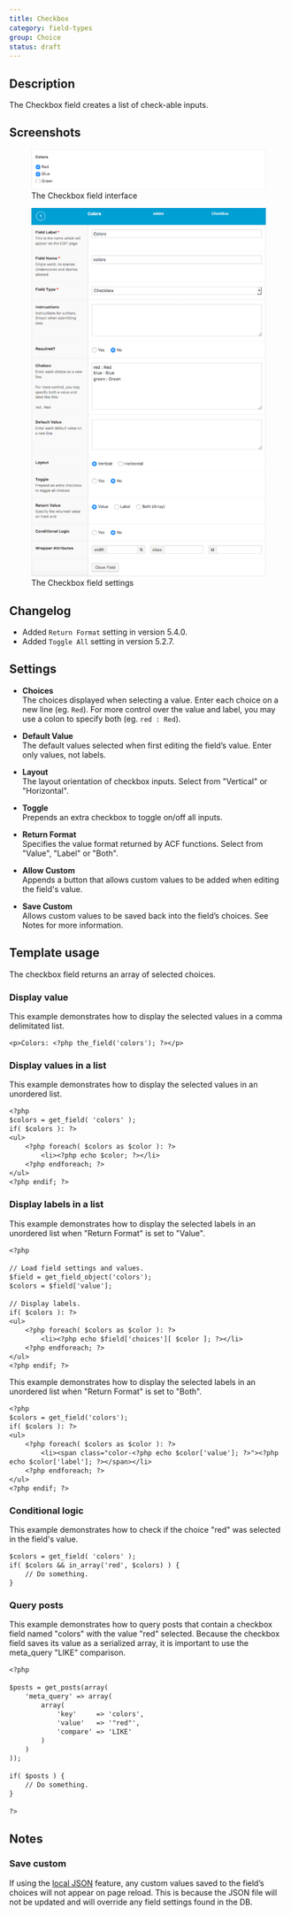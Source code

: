 ```yaml
---
title: Checkbox
category: field-types
group: Choice
status: draft
---
```


## Description
The Checkbox field creates a list of check-able inputs.

## Screenshots
<div class="gallery">
	<figure>
		<a href="https://raw.githubusercontent.com/AdvancedCustomFields/docs/master/assets/acf-checkbox-field-interface.png">
			<img src="https://raw.githubusercontent.com/AdvancedCustomFields/docs/master/assets/acf-checkbox-field-interface.png" alt="A Checkbox field with a list of options that allows you to check off one or multiple choices" />
		</a>
		<figcaption>The Checkbox field interface</figcaption>
	</figure>
	<figure>
		<a href="https://raw.githubusercontent.com/AdvancedCustomFields/docs/master/assets/acf-checkbox-field-settings.png">
			<img src="https://raw.githubusercontent.com/AdvancedCustomFields/docs/master/assets/acf-checkbox-field-settings.png" alt="List of checkbox field settings shown when setting up a Checkbox field" />
		</a>
		<figcaption>The Checkbox field settings</figcaption>
	</figure>
</div>

## Changelog
- Added `Return Format` setting in version 5.4.0.
- Added `Toggle All` setting in version 5.2.7.

## Settings
- **Choices**  
  The choices displayed when selecting a value. Enter each choice on a new line (eg. `Red`). For more control over the value and label, you may use a colon to specify both (eg. `red : Red`).
  
- **Default Value**  
  The default values selected when first editing the field’s value. Enter only values, not labels.
  
- **Layout**  
  The layout orientation of checkbox inputs. Select from "Vertical" or "Horizontal".
  
- **Toggle**  
  Prepends an extra checkbox to toggle on/off all inputs.
  
- **Return Format**  
  Specifies the value format returned by ACF functions. Select from "Value", "Label" or "Both".
  
- **Allow Custom**  
  Appends a button that allows custom values to be added when editing the field's value.
  
- **Save Custom**  
  Allows custom values to be saved back into the field’s choices. See Notes for more information.

## Template usage  
The checkbox field returns an array of selected choices.

### Display value
This example demonstrates how to display the selected values in a comma delimitated list.
```
<p>Colors: <?php the_field('colors'); ?></p>
```

### Display values in a list
This example demonstrates how to display the selected values in an unordered list.
```
<?php
$colors = get_field( 'colors' );
if( $colors ): ?>
<ul>
	<?php foreach( $colors as $color ): ?>
		<li><?php echo $color; ?></li>
	<?php endforeach; ?>
</ul>
<?php endif; ?>
```

### Display labels in a list
This example demonstrates how to display the selected labels in an unordered list when "Return Format" is set to "Value".
```
<?php

// Load field settings and values.
$field = get_field_object('colors');
$colors = $field['value'];

// Display labels.
if( $colors ): ?>
<ul>
	<?php foreach( $colors as $color ): ?>
		<li><?php echo $field['choices'][ $color ]; ?></li>
	<?php endforeach; ?>
</ul>
<?php endif; ?>
```

This example demonstrates how to display the selected labels in an unordered list when "Return Format" is set to "Both".
```
<?php
$colors = get_field('colors');
if( $colors ): ?>
<ul>
	<?php foreach( $colors as $color ): ?>
		<li><span class="color-<?php echo $color['value']; ?>"><?php echo $color['label']; ?></span></li>
	<?php endforeach; ?>
</ul>
<?php endif; ?>
```

### Conditional logic
This example demonstrates how to check if the choice "red" was selected in the field's value.
```
$colors = get_field( 'colors' );
if( $colors && in_array('red', $colors) ) {
	// Do something.
}
```

### Query posts
This example demonstrates how to query posts that contain a checkbox field named "colors" with the value "red" selected. Because the checkbox field saves its value as a serialized array, it is important to use the meta_query "LIKE" comparison.

```
<?php

$posts = get_posts(array(
    'meta_query' => array(
        array(
            'key'     => 'colors',
            'value'   => '"red"',
            'compare' => 'LIKE'
        )
    )
));

if( $posts ) {
    // Do something.
}

?>
```

## Notes

### Save custom
If using the [local JSON](https://www.advancedcustomfields.com/resources/local-json/) feature, any custom values saved to the field’s choices will not appear on page reload. This is because the JSON file will not be updated and will override any field settings found in the DB.

